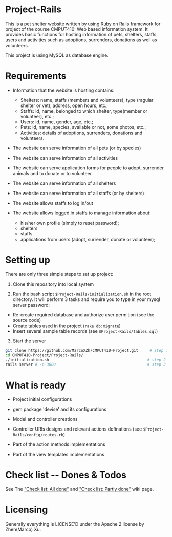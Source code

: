 Project-Rails
=============

This is a pet shelter website written by using Ruby on Rails framework for project of the course CMPUT410:
Web based information system. It provides basic functions for hosting information of pets, shelters,
staffs, users and activities such as adoptions, surrenders, donations as well as volunteers.

This project is using MySQL as database engine.


Requirements
============

 * Information that the website is hosting contains:
   - Shelters: name, staffs (members and volunteers), type (ragular shelter or vet), address, open hours, etc.;
   - Staffs: id, name, belonged to which shelter, type(member or volunteer), etc.;
   - Users: id, name, gender, age, etc.;
   - Pets: id, name, species, available or not, some photos, etc.;
   - Activities: details of adoptions, surrenders, donations and volunteers.

 * The website can serve information of all pets (or by species)

 * The website can serve information of all activities

 * The website can serve application forms for people to adopt, surrender animals and to donate or to volunteer

 * The website can serve information of all shelters

 * The website can serve information of all staffs (or by shelters)

 * The website allows staffs to log in/out

 * The website allows logged in staffs to manage information about:
   - his/her own profile (simply to reset password);
   - shelters
   - staffs
   - applications from users (adopt, surrender, donate or volunteer);


Setting up
==========

There are only three simple steps to set up project:

1. Clone this repository into local system

2. Run the bash script `$Project-Rails/initialization.sh` in the root directory.
   It will perform 3 tasks and require you to type in your mysql server password:
 - Re-create required database and authorize user permition (see the source code)
 - Create tables used in the project (`rake db:migrate`)
 - Insert several sample table records (see `$Project-Rails/tables.sql`)

3. Start the server

```bash
git clone https://github.com/MarcoXZh/CMPUT410-Project.git     # step 1
cd CMPUT410-Project/Project-Rails/
./initialization.sh                                           # step 2
rails server # -p 3000                                        # step 3
```


What is ready
=============

 * Project initial configurations

 * gem package 'devise' and its configurations

 * Model and controller creations

 * Controller URIs designs and relevant actions definations
   (see `$Project-Rails/config/routes.rb`)

 * Part of the action methods implementations

 * Part of the view templates implementations


Check list -- Dones & Todos
===========================

See The ["Check list: All done"](https://github.com/MarcoXZh/Project-Rails/wiki/Check-list:-All-done) and
["Check list: Partly done"](https://github.com/MarcoXZh/Project-Rails/wiki/Check-list:-Partly-done) wiki page.


Licensing
=========

Generally everything is LICENSE'D under the Apache 2 license by Zhen(Marco) Xu.

